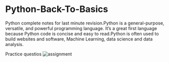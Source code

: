 # Python-Back-To-Basics
Python complete notes for last minute revision.Python is a general-purpose, versatile, and powerful programming language. It’s a great first language because Python code is concise and easy to read.Python is often used to build websites and software, Machine Learning, data science and data analysis.

Practice questios
![assignment](https://user-images.githubusercontent.com/90270129/235364826-6d7e7bb9-f59c-47ea-91d4-e6e400b297a3.png)
